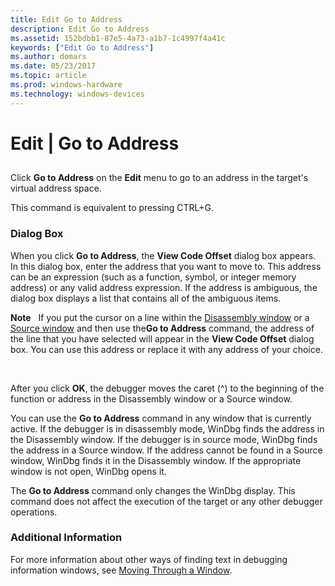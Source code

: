```yaml
---
title: Edit Go to Address
description: Edit Go to Address
ms.assetid: 152bdbb1-87e5-4a73-a1b7-1c4997f4a41c
keywords: ["Edit Go to Address"]
ms.author: domars
ms.date: 05/23/2017
ms.topic: article
ms.prod: windows-hardware
ms.technology: windows-devices
---
```


# Edit | Go to Address


## <span id="ddk_edit_go_to_address_dbg"></span><span id="DDK_EDIT_GO_TO_ADDRESS_DBG"></span>


Click **Go to Address** on the **Edit** menu to go to an address in the target's virtual address space.

This command is equivalent to pressing CTRL+G.

### <span id="dialog_box"></span><span id="DIALOG_BOX"></span>Dialog Box

When you click **Go to Address**, the **View Code Offset** dialog box appears. In this dialog box, enter the address that you want to move to. This address can be an expression (such as a function, symbol, or integer memory address) or any valid address expression. If the address is ambiguous, the dialog box displays a list that contains all of the ambiguous items.

**Note**   If you put the cursor on a line within the [Disassembly window](disassembly-window.md) or a [Source window](source-window.md) and then use the**Go to Address** command, the address of the line that you have selected will appear in the **View Code Offset** dialog box. You can use this address or replace it with any address of your choice.

 

After you click **OK**, the debugger moves the caret (^) to the beginning of the function or address in the Disassembly window or a Source window.

You can use the **Go to Address** command in any window that is currently active. If the debugger is in disassembly mode, WinDbg finds the address in the Disassembly window. If the debugger is in source mode, WinDbg finds the address in a Source window. If the address cannot be found in a Source window, WinDbg finds it in the Disassembly window. If the appropriate window is not open, WinDbg opens it.

The **Go to Address** command only changes the WinDbg display. This command does not affect the execution of the target or any other debugger operations.

### <span id="additional_information"></span><span id="ADDITIONAL_INFORMATION"></span>Additional Information

For more information about other ways of finding text in debugging information windows, see [Moving Through a Window](moving-through-a-window.md).

 

 





